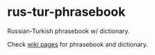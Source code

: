 rus-tur-phrasebook
==================

Russian-Turkish phrasebook w/ dictionary.

Check [wiki pages](https://github.com/dibikhin/rus-tur-phrasebook/wiki/_pages) for phrasebook and dictionary.
